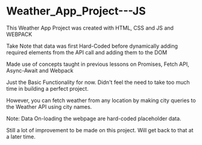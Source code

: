 # Weather_App_Project---JS
This Weather App Project was created with HTML, CSS and JS and WEBPACK

Take Note that data was first Hard-Coded before dynamically adding required elements from the API call and adding them to the DOM

Made use of concepts taught in previous lessons on Promises, Fetch API, Async-Await and Webpack

Just the Basic Functionality for now. Didn't feel the need to take too much time in building a perfect project.

However, you can fetch weather from any location by making city queries to the Weather API using city names.

Note: Data On-loading the webpage are hard-coded placeholder data.

Still a lot of improvement to be made on this project. Will get back to that at a later time.